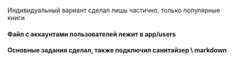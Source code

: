 Индивидуальный вариант сделал лишь частично, только популярные книги
<h4>Файл с аккаунтами пользователей лежит в app/users</h4>
<h4>Основные задания сделал, также подключил санитайзер \ markdown</h4>